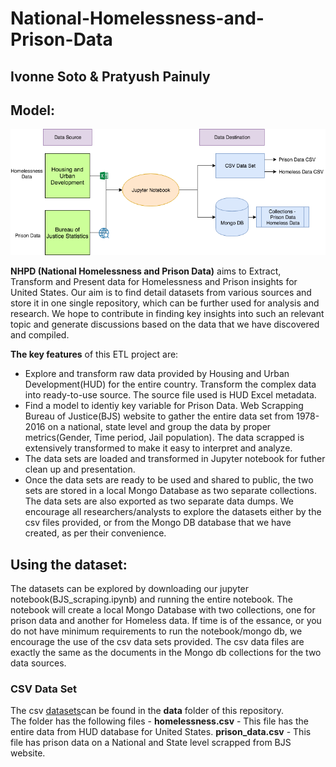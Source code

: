 # National-Homelessness-and-Prison-Data
## Ivonne Soto & Pratyush Painuly

## Model: 
![ETL Diagram](img/diagram.png)

**NHPD (National Homelessness and Prison Data)** aims to Extract, Transform and Present data for Homelessness and Prison insights for United States. Our aim is to find detail datasets from various sources and store it in one single repository, which can be further used for analysis and research. We hope to contribute in finding key insights into such an relevant topic and generate discussions based on the data that we have discovered and compiled.

**The key features** of this ETL project are:

-  Explore and transform raw data provided by Housing and Urban Development(HUD) for the entire country. Transform the complex data into ready-to-use source. The source file used is HUD Excel metadata.
-  Find a model to identiy key variable for Prison Data. Web Scrapping Bureau of Justice(BJS) website to gather the entire data set from 1978-2016 on a national, state level and group the data by proper metrics(Gender, Time period, Jail population). The data scrapped is extensively transformed to make it easy to interpret and analyze.
-  The data sets are loaded and transformed in Jupyter notebook for futher clean up and presentation.
-  Once the data sets are ready to be used and shared to public, the two sets are stored in a local Mongo Database as two separate collections. The data sets are also exported as two separate data dumps. We encourage all researchers/analysts to explore the datasets either by the csv files provided, or from the Mongo DB database that we have created, as per their convenience.

## Using the dataset: 

The datasets can be explored by downloading our jupyter notebook(BJS_scraping.ipynb) and running the entire notebook. The notebook will create a local Mongo Database with two collections, one for prison data and another for Homeless data. If time is of the essance, or you do not have minimum requirements to run the notebook/mongo db, we encourage the use of the csv data sets provided. The csv data files are exactly the same as the documents in the Mongo db collections for the two data sources.

### CSV Data Set
The csv [datasets](https://github.com/ppainuly/National-Homelessness-Data/tree/master/data)can be found in the **data** folder of this repository.   
  The folder has the following files - 
  **homelessness.csv** - This file has the entire data from HUD database for United States. 
  **prison_data.csv** - This file has prison data on a National and State level scrapped from BJS website. 
